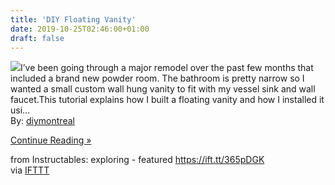 ```yaml
---
title: 'DIY Floating Vanity'
date: 2019-10-25T02:46:00+01:00
draft: false
---
```


[![](https://content.instructables.com/FRR/Q52D/K24MP13M/FRRQ52DK24MP13M.SMALL.jpg)](https://www.instructables.com/id/DIY-Floating-Vanity/)I’ve been going through a major remodel over the past few months that included a brand new powder room. The bathroom is pretty narrow so I wanted a small custom wall hung vanity to fit with my vessel sink and wall faucet.This tutorial explains how I built a floating vanity and how I installed it usi...  
By: [diymontreal](https://www.instructables.com/member/diymontreal/)  
  
[Continue Reading »](https://www.instructables.com/id/DIY-Floating-Vanity/)  
  
from Instructables: exploring - featured https://ift.tt/365pDGK  
via [IFTTT](https://ifttt.com/?ref=da&site=blogger)